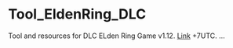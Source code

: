 # Tool_EldenRing_DLC
Tool and resources for DLC ELden Ring Game v1.12.
[Link](https://github.com/vawser/Smithbox/actions/runs/9620524220/artifacts/1626551639)
+7UTC.
...
